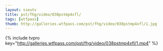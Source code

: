 ```yaml
--- 
layout: sieutv
title: pst/fhg/video/038pstmp4xfl/
tags: [wtfpass]
thumb: http://galleries.wtfpass.com/pst/fhg/video/038pstmp4xfl/1.jpg
---
```

{% include tvpro key="http://galleries.wtfpass.com/pst/fhg/video/038pstmp4xfl/1.mp4" %} 
